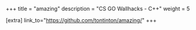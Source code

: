 +++
title = "amazing"
description = "CS GO Wallhacks - C++" 
weight = 5

[extra]
link_to="https://github.com/tontinton/amazing/"
+++
